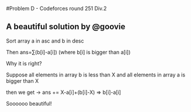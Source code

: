 #Problem D - Codeforces round 251 Div.2

## A beautiful solution by @goovie

Sort array a in asc and b in desc

Then ans=∑(b[i]-a[i]) (where b[i] is bigger than a[i])

Why it is right?

Suppose all elements in array b is less than X and all elements in array a is bigger than X

then we get -> ans += X-a[i]+(b[i]-X) => b[i]-a[i]

Soooooo beautiful!
